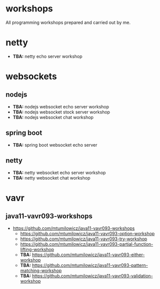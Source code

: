 # workshops
All programming workshops prepared and carried out by me.

# netty
* **TBA:** netty echo server workshop

# websockets
## nodejs
* **TBA:** nodejs websocket echo server workshop
* **TBA:** nodejs websocket stock server workshop
* **TBA:** nodejs websocket chat workshop

## spring boot
* **TBA:** spring boot websocket echo server

## netty
* **TBA:** netty websocket echo server workshop
* **TBA:** netty websocket chat workshop

# vavr
## java11-vavr093-workshops
* https://github.com/mtumilowicz/java11-vavr093-workshops
  * https://github.com/mtumilowicz/java11-vavr093-option-workshop
  * https://github.com/mtumilowicz/java11-vavr093-try-workshop
  * https://github.com/mtumilowicz/java11-vavr093-partial-function-lifting-workshop
  * **TBA:** https://github.com/mtumilowicz/java11-vavr093-either-workshop
  * **TBA:** https://github.com/mtumilowicz/java11-vavr093-pattern-matching-workshop
  * **TBA:** https://github.com/mtumilowicz/java11-vavr093-validation-workshop
